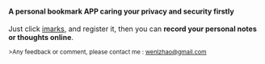 #### A personal bookmark APP caring your privacy and security firstly

Just click [imarks](http://insightmarks.herokuapp.com), and register it, 
then you can **record your personal notes or thoughts online**.

<sub>>Any feedback or comment, please contact me : wenlzhao@gmail.com </sub>

